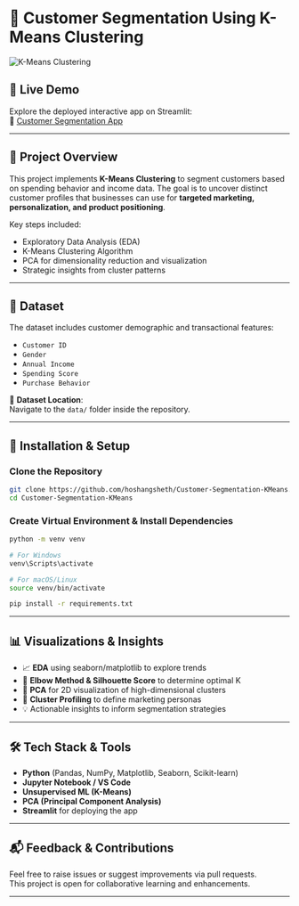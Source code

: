 # 🎯 Customer Segmentation Using K-Means Clustering

![K-Means Clustering](https://upload.wikimedia.org/wikipedia/commons/thumb/e/ea/K-means_convergence.gif/250px-K-means_convergence.gif)

## 🚀 Live Demo
Explore the deployed interactive app on Streamlit:  
🔗 [Customer Segmentation App](https://customers-profiling.streamlit.app/)

---

## 📌 Project Overview

This project implements **K-Means Clustering** to segment customers based on spending behavior and income data. The goal is to uncover distinct customer profiles that businesses can use for **targeted marketing, personalization, and product positioning**.

Key steps included:
- Exploratory Data Analysis (EDA)  
- K-Means Clustering Algorithm  
- PCA for dimensionality reduction and visualization  
- Strategic insights from cluster patterns

---

## 🧾 Dataset

The dataset includes customer demographic and transactional features:
- `Customer ID`
- `Gender`
- `Annual Income`
- `Spending Score`
- `Purchase Behavior`

📂 **Dataset Location**:  
Navigate to the `data/` folder inside the repository.

---

## 🧪 Installation & Setup

### Clone the Repository
```bash
git clone https://github.com/hoshangsheth/Customer-Segmentation-KMeans.git
cd Customer-Segmentation-KMeans
```

### Create Virtual Environment & Install Dependencies
```bash
python -m venv venv

# For Windows
venv\Scripts\activate

# For macOS/Linux
source venv/bin/activate

pip install -r requirements.txt
```

---

## 📊 Visualizations & Insights

- 📈 **EDA** using seaborn/matplotlib to explore trends
- 📌 **Elbow Method & Silhouette Score** to determine optimal K
- 🔄 **PCA** for 2D visualization of high-dimensional clusters
- 🧠 **Cluster Profiling** to define marketing personas
- 💡 Actionable insights to inform segmentation strategies

---

## 🛠️ Tech Stack & Tools

- **Python** (Pandas, NumPy, Matplotlib, Seaborn, Scikit-learn)
- **Jupyter Notebook / VS Code**
- **Unsupervised ML (K-Means)**
- **PCA (Principal Component Analysis)**
- **Streamlit** for deploying the app

---

## 📬 Feedback & Contributions

Feel free to raise issues or suggest improvements via pull requests.  
This project is open for collaborative learning and enhancements.

---

